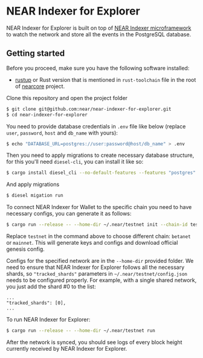 # NEAR Indexer for Explorer

NEAR Indexer for Explorer is built on top of [NEAR Indexer microframework](https://github.com/nearprotocol/nearcore/tree/master/chain/indexer) to watch the network and store all the events in the PostgreSQL database.


## Getting started

Before you proceed, make sure you have the following software installed:
* [rustup](https://rustup.rs/) or Rust version that is mentioned in `rust-toolchain` file in the root of [nearcore](https://github.com/nearprotocol/nearcore) project.

Clone this repository and open the project folder

```bash
$ git clone git@github.com:near/near-indexer-for-explorer.git
$ cd near-indexer-for-explorer
```

You need to provide database credentials in `.env` file like below (replace `user`, `password`, `host` and `db_name` with yours):

```bash
$ echo "DATABASE_URL=postgres://user:password@host/db_name" > .env
```

Then you need to apply migrations to create necessary database structure, for this you'll need `diesel-cli`, you can install it like so:

```bash
$ cargo install diesel_cli --no-default-features --features "postgres"
```

And apply migrations

```bash
$ diesel migation run
```

To connect NEAR Indexer for Wallet to the specific chain you need to have necessary configs, you can generate it as follows:

```bash
$ cargo run --release -- --home-dir ~/.near/testnet init --chain-id testnet --download
```

Replace `testnet` in the command above to choose different chain: `betanet` or `mainnet`.
This will generate keys and configs and download official genesis config.

Configs for the specified network are in the `--home-dir` provided folder. We need to ensure that NEAR Indexer for Explorer follows
all the necessary shards, so `"tracked_shards"` parameters in `~/.near/testnet/config.json` needs to be configured properly.
For example, with a single shared network, you just add the shard #0 to the list:

```
...
"tracked_shards": [0],
...
```

To run NEAR Indexer for Explorer:

```bash
$ cargo run --release -- --home-dir ~/.near/testnet run
```

After the network is synced, you should see logs of every block height currently received by NEAR Indexer for Explorer.
